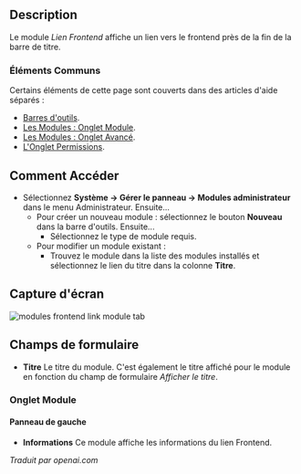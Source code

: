 <!-- Filename: Help4.x:Admin_Modules:_Frontend_Link  / Display title: Modules : Lien de l'interface frontend -->

## Description

Le module *Lien Frontend* affiche un lien vers le frontend près de la fin de la barre de titre.

### Éléments Communs

Certains éléments de cette page sont couverts dans des articles d'aide séparés :

* [Barres d'outils](jdocmanual?article=help/common-elements/toolbars).
* [Les Modules : Onglet Module](jdocmanual?article=help/modules/modules-module-tab).
* [Les Modules : Onglet Avancé](jdocmanual?article=help/modules/modules-advanced-tab).
* [L'Onglet Permissions](jdocmanual?article=help/common-elements/edit-permissions).

## Comment Accéder

- Sélectionnez **Système → Gérer le panneau → Modules administrateur** dans le menu Administrateur. Ensuite...
  - Pour créer un nouveau module : sélectionnez le bouton **Nouveau** dans la barre d'outils. Ensuite...
    - Sélectionnez le type de module requis.
  - Pour modifier un module existant :
    - Trouvez le module dans la liste des modules installés et sélectionnez le lien du titre dans la colonne **Titre**.

## Capture d'écran

![modules frontend link module tab](../../../fr/images/modules-admin/modules-frontend-link-module-tab.png)

## Champs de formulaire

- **Titre** Le titre du module. C'est également le titre affiché
  pour le module en fonction du champ de formulaire *Afficher le titre*.

### Onglet Module

#### Panneau de gauche

- **Informations** Ce module affiche les informations du lien Frontend.

*Traduit par openai.com*


